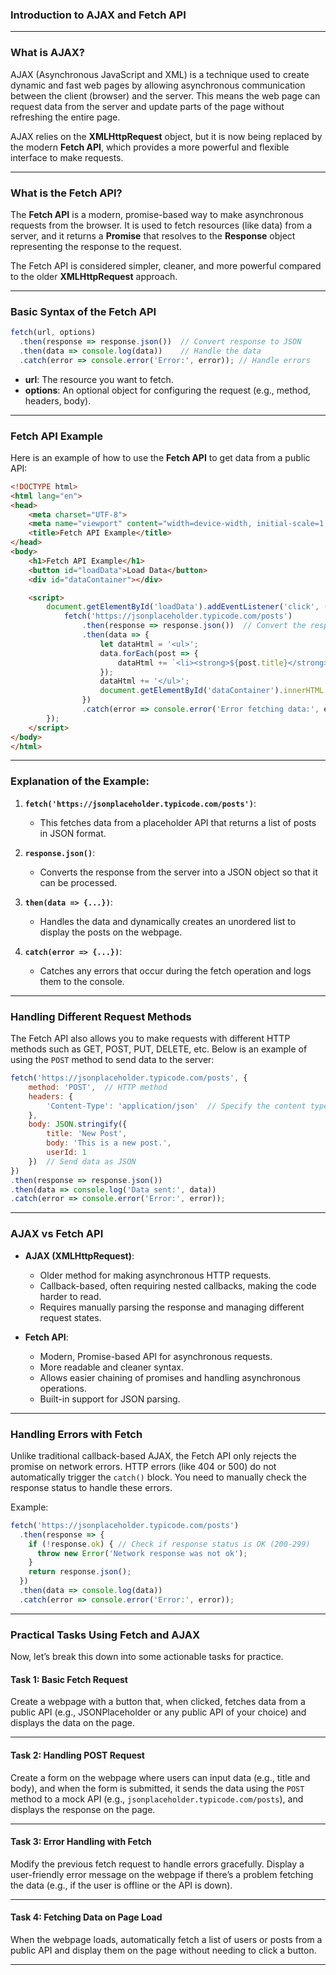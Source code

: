 ### **Introduction to AJAX and Fetch API**

---

### **What is AJAX?**
AJAX (Asynchronous JavaScript and XML) is a technique used to create dynamic and fast web pages by allowing asynchronous communication between the client (browser) and the server. This means the web page can request data from the server and update parts of the page without refreshing the entire page.

AJAX relies on the **XMLHttpRequest** object, but it is now being replaced by the modern **Fetch API**, which provides a more powerful and flexible interface to make requests.

---

### **What is the Fetch API?**
The **Fetch API** is a modern, promise-based way to make asynchronous requests from the browser. It is used to fetch resources (like data) from a server, and it returns a **Promise** that resolves to the **Response** object representing the response to the request.

The Fetch API is considered simpler, cleaner, and more powerful compared to the older **XMLHttpRequest** approach.

---

### **Basic Syntax of the Fetch API**
```javascript
fetch(url, options)
  .then(response => response.json())  // Convert response to JSON
  .then(data => console.log(data))    // Handle the data
  .catch(error => console.error('Error:', error)); // Handle errors
```

- **url**: The resource you want to fetch.
- **options**: An optional object for configuring the request (e.g., method, headers, body).

---

### **Fetch API Example**

Here is an example of how to use the **Fetch API** to get data from a public API:

```html
<!DOCTYPE html>
<html lang="en">
<head>
    <meta charset="UTF-8">
    <meta name="viewport" content="width=device-width, initial-scale=1.0">
    <title>Fetch API Example</title>
</head>
<body>
    <h1>Fetch API Example</h1>
    <button id="loadData">Load Data</button>
    <div id="dataContainer"></div>

    <script>
        document.getElementById('loadData').addEventListener('click', () => {
            fetch('https://jsonplaceholder.typicode.com/posts')
                .then(response => response.json())  // Convert the response to JSON
                .then(data => {
                    let dataHtml = '<ul>';
                    data.forEach(post => {
                        dataHtml += `<li><strong>${post.title}</strong>: ${post.body}</li>`;
                    });
                    dataHtml += '</ul>';
                    document.getElementById('dataContainer').innerHTML = dataHtml;
                })
                .catch(error => console.error('Error fetching data:', error));
        });
    </script>
</body>
</html>
```

---

### **Explanation of the Example**:
1. **`fetch('https://jsonplaceholder.typicode.com/posts')`**: 
   - This fetches data from a placeholder API that returns a list of posts in JSON format.
   
2. **`response.json()`**: 
   - Converts the response from the server into a JSON object so that it can be processed.

3. **`then(data => {...})`**: 
   - Handles the data and dynamically creates an unordered list to display the posts on the webpage.

4. **`catch(error => {...})`**: 
   - Catches any errors that occur during the fetch operation and logs them to the console.

---

### **Handling Different Request Methods**
The Fetch API also allows you to make requests with different HTTP methods such as GET, POST, PUT, DELETE, etc. Below is an example of using the `POST` method to send data to the server:

```javascript
fetch('https://jsonplaceholder.typicode.com/posts', {
    method: 'POST',  // HTTP method
    headers: {
        'Content-Type': 'application/json'  // Specify the content type as JSON
    },
    body: JSON.stringify({
        title: 'New Post',
        body: 'This is a new post.',
        userId: 1
    })  // Send data as JSON
})
.then(response => response.json())
.then(data => console.log('Data sent:', data))
.catch(error => console.error('Error:', error));
```

---

### **AJAX vs Fetch API**
- **AJAX (XMLHttpRequest)**:
  - Older method for making asynchronous HTTP requests.
  - Callback-based, often requiring nested callbacks, making the code harder to read.
  - Requires manually parsing the response and managing different request states.

- **Fetch API**:
  - Modern, Promise-based API for asynchronous requests.
  - More readable and cleaner syntax.
  - Allows easier chaining of promises and handling asynchronous operations.
  - Built-in support for JSON parsing.
  
---

### **Handling Errors with Fetch**
Unlike traditional callback-based AJAX, the Fetch API only rejects the promise on network errors. HTTP errors (like 404 or 500) do not automatically trigger the `catch()` block. You need to manually check the response status to handle these errors.

Example:
```javascript
fetch('https://jsonplaceholder.typicode.com/posts')
  .then(response => {
    if (!response.ok) { // Check if response status is OK (200-299)
      throw new Error('Network response was not ok');
    }
    return response.json();
  })
  .then(data => console.log(data))
  .catch(error => console.error('Error:', error));
```

---

### **Practical Tasks Using Fetch and AJAX**
Now, let’s break this down into some actionable tasks for practice.

#### Task 1: **Basic Fetch Request**
Create a webpage with a button that, when clicked, fetches data from a public API (e.g., JSONPlaceholder or any public API of your choice) and displays the data on the page.

---

#### Task 2: **Handling POST Request**
Create a form on the webpage where users can input data (e.g., title and body), and when the form is submitted, it sends the data using the `POST` method to a mock API (e.g., `jsonplaceholder.typicode.com/posts`), and displays the response on the page.

---

#### Task 3: **Error Handling with Fetch**
Modify the previous fetch request to handle errors gracefully. Display a user-friendly error message on the webpage if there’s a problem fetching the data (e.g., if the user is offline or the API is down).

---

#### Task 4: **Fetching Data on Page Load**
When the webpage loads, automatically fetch a list of users or posts from a public API and display them on the page without needing to click a button.

---

